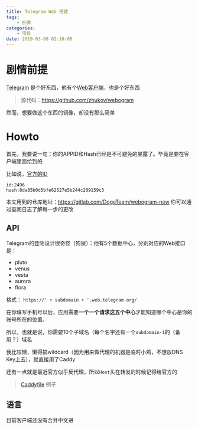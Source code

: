 ```yaml
---
title: Telegram Web 搭建
tags: 
    - 折腾
categories:
    - 项目
date: 2019-03-08 02:10:00
---
```


# 剧情前提
[Telegram](https://telegram.org) 是个好东西，他有个[Web客户端](https://web.telegram.org)，也是个好东西

> 源代码：https://github.com/zhukov/webogram

然而，想要做这个东西的镜像，却没有那么简单

# Howto

首先，我要说一句：你的APPID和Hash已经是不可避免的暴露了。毕竟是要在客户端里面给到的

比如说，[官方的ID](view-source:https://web.telegram.org/js/app.js)
```
id:2496
hash:8da85b0d5bfe62527e5b244c209159c3
```

本文用到的仓库地址：https://gitlab.com/DogeTeam/webogram-new
你可以通过查阅日志了解每一步的更改

## API

Telegram的登陆设计很奇怪（狗屎）：他有5个数据中心，分别对应的Web接口是：

- pluto
- venus
- vesta
- aurora
- flora

格式：
`https://' + subdomain + '.web.telegram.org/`

在你填写手机号以后，应用需要**一个一个请求这五个中心**才能知道哪个中心是你的账号所在的位置。

所以，也就是说，你需要10个子域名（每个名字还有一个`subdomain-1`的（备用？）域名

我比较懒，懒得搞wildcard（因为用来做代理的机器是临时小鸡，不想放DNS Key上去），就直接用了Caddy 

还有一点就是最近官方似乎反代理，所以`Host`头在转发的时候记得给官方的

> [Caddyfile](https://gitlab.com/DogeTeam/webogram-new/snippets/1833207) 例子

## 语言

目前客户端还没有合并中文进


<!--stackedit_data:
eyJoaXN0b3J5IjpbLTE5MzA4MzkwODNdfQ==
-->